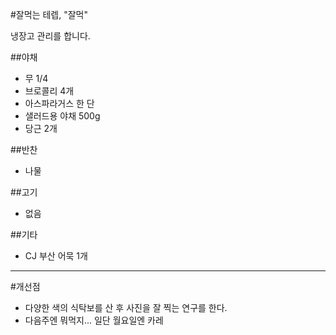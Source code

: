 #잘먹는 테렙, "잘먹"

냉장고 관리를 합니다.


##야채
- 무 1/4
- 브로콜리 4개
- 아스파라거스 한 단
- 샐러드용 야채 500g
- 당근 2개

##반찬
- 나물

##고기
- 없음

##기타
- CJ 부산 어묵 1개

---

#개선점
- 다양한 색의 식탁보를 산 후 사진을 잘 찍는 연구를 한다.
- 다음주엔 뭐먹지... 일단 월요일엔 카레
